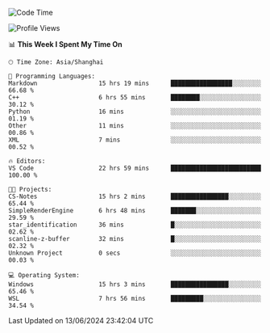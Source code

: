 <!--START_SECTION:waka-->
![Code Time](http://img.shields.io/badge/Code%20Time-1%2C776%20hrs%202%20mins-blue)

![Profile Views](http://img.shields.io/badge/Profile%20Views-4-blue)

📊 **This Week I Spent My Time On** 

```text
🕑︎ Time Zone: Asia/Shanghai

💬 Programming Languages: 
Markdown                 15 hrs 19 mins      █████████████████░░░░░░░░   66.68 % 
C++                      6 hrs 55 mins       ████████░░░░░░░░░░░░░░░░░   30.12 % 
Python                   16 mins             ░░░░░░░░░░░░░░░░░░░░░░░░░   01.19 % 
Other                    11 mins             ░░░░░░░░░░░░░░░░░░░░░░░░░   00.86 % 
XML                      7 mins              ░░░░░░░░░░░░░░░░░░░░░░░░░   00.52 % 

🔥 Editors: 
VS Code                  22 hrs 59 mins      █████████████████████████   100.00 % 

🐱‍💻 Projects: 
CS-Notes                 15 hrs 2 mins       ████████████████░░░░░░░░░   65.44 % 
SimpleRenderEngine       6 hrs 48 mins       ███████░░░░░░░░░░░░░░░░░░   29.59 % 
star_identification      36 mins             █░░░░░░░░░░░░░░░░░░░░░░░░   02.62 % 
scanline-z-buffer        32 mins             █░░░░░░░░░░░░░░░░░░░░░░░░   02.32 % 
Unknown Project          0 secs              ░░░░░░░░░░░░░░░░░░░░░░░░░   00.03 % 

💻 Operating System: 
Windows                  15 hrs 3 mins       ████████████████░░░░░░░░░   65.46 % 
WSL                      7 hrs 56 mins       █████████░░░░░░░░░░░░░░░░   34.54 % 
```


 Last Updated on 13/06/2024 23:42:04 UTC
<!--END_SECTION:waka-->